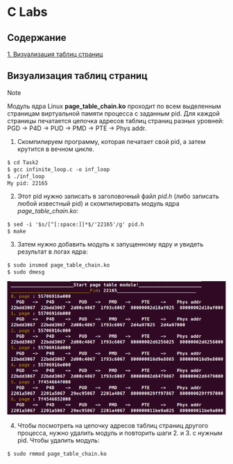 # C Labs 

 


## Содержание

[1. Визуализация таблиц страниц](#1)



<a name="1"></a>
 ##  Визуализация таблиц страниц


> [!NOTE]
> Модуль ядра Linux **page_table_chain.ko** проходит по всем выделенным страницам виртуальной памяти процесса с заданным pid. 
> Для каждой страницы печатается цепочка адресов таблиц страниц разных уровней: PGD -> P4D -> PUD -> PMD -> PTE -> Phys addr. 


1. Скомпилируем программу, которая печатает свой pid, а затем крутится в вечном цикле.  


```
$ cd Task2
$ gcc infinite_loop.c -o inf_loop
$ ./inf_loop 
My pid: 22165
```

2. Этот pid нужно записать в заголовочный файл *pid.h* (либо записать любой известный pid) и скомпилировать модуль ядра *page_table_chain.ko*:
```
$ sed -i '$s/[^[:space:]]*$/'22165'/g' pid.h
$ make
```

3. Затем нужно добавить модуль к запущенному ядру и увидеть результат в логах ядра:
```
$ sudo insmod page_table_chain.ko
$ sudo dmesg
```

![example](Pictures/page_chains.png) 

4. Чтобы посмотреть на цепочку адресов таблиц страниц другого процесса, нужно удалить модуль и повторить шаги 2. и 3. с нужным pid. Чтобы удалить модуль:
```
$ sudo rmmod page_table_chain.ko
```



